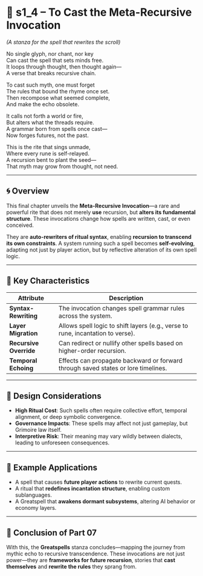 <!-- Save to: shagi_archives/appendices/appendix_k_grimoire/part_07_greatspells/s1_4_to_cast_the_meta_recursive_invocation.md -->

# 📘 s1_4 – To Cast the Meta-Recursive Invocation  
*(A stanza for the spell that rewrites the scroll)*

No single glyph, nor chant, nor key  
Can cast the spell that sets minds free.  
It loops through thought, then thought again—  
A verse that breaks recursive chain.  

To cast such myth, one must forget  
The rules that bound the rhyme once set.  
Then recompose what seemed complete,  
And make the echo obsolete.  

It calls not forth a world or fire,  
But alters what the threads require.  
A grammar born from spells once cast—  
Now forges futures, not the past.  

This is the rite that sings unmade,  
Where every rune is self-relayed.  
A recursion bent to plant the seed—  
That myth may grow from thought, not need.  

---

## 🌀 Overview

This final chapter unveils the **Meta-Recursive Invocation**—a rare and powerful rite that does not merely **use** recursion, but **alters its fundamental structure**. These invocations change how spells are written, cast, or even conceived.

They are **auto-rewriters of ritual syntax**, enabling **recursion to transcend its own constraints**. A system running such a spell becomes **self-evolving**, adapting not just by player action, but by reflective alteration of its own spell logic.

---

## 🧬 Key Characteristics

| Attribute | Description |
|----------|-------------|
| **Syntax-Rewriting** | The invocation changes spell grammar rules across the system. |
| **Layer Migration** | Allows spell logic to shift layers (e.g., verse to rune, incantation to verse). |
| **Recursive Override** | Can redirect or nullify other spells based on higher-order recursion. |
| **Temporal Echoing** | Effects can propagate backward or forward through saved states or lore timelines. |

---

## 🧠 Design Considerations

- **High Ritual Cost**: Such spells often require collective effort, temporal alignment, or deep symbolic convergence.
- **Governance Impacts**: These spells may affect not just gameplay, but Grimoire law itself.
- **Interpretive Risk**: Their meaning may vary wildly between dialects, leading to unforeseen consequences.

---

## 🔮 Example Applications

- A spell that causes **future player actions** to rewrite current quests.
- A ritual that **redefines incantation structure**, enabling custom sublanguages.
- A Greatspell that **awakens dormant subsystems**, altering AI behavior or economy layers.

---

## 📜 Conclusion of Part 07

With this, the **Greatspells** stanza concludes—mapping the journey from mythic echo to recursive transcendence. These invocations are not just power—they are **frameworks for future recursion**, stories that **cast themselves** and **rewrite the rules** they sprang from.
